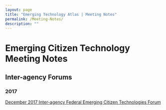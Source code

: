 ```yaml
---
layout: page
title: "Emerging Technology Atlas | Meeting Notes"
permalink: /Meeting-Notes/
description: ""
---
```

# Emerging Citizen Technology Meeting Notes
## Inter-agency Forums
### 2017
[December 2017 Inter-agency Federal Emerging Citizen Technologies Forum](emerging-technology-atlas/pages/2017-12-Forum.md) 
